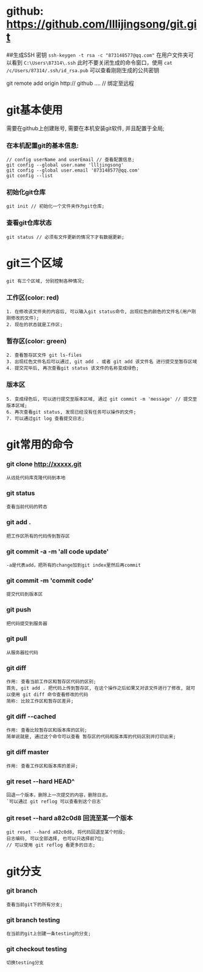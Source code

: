 # github: https://github.com/lllijingsong/git.git
##生成SSH 密钥
`ssh-keygen -t rsa -c "873148577@qq.com"` 
在用户文件夹可以看到 `C:\Users\87314\.ssh`
此时不要关闭生成的命令窗口，使用
`cat /c/Users/87314/.ssh/id_rsa.pub` 可以查看刚刚生成的公共密钥

 git remote add origin http:// github .... // 绑定至远程

# git基本使用
 需要在github上创建账号, 需要在本机安装git软件, 并且配置于全局;

### 在本机配置git的基本信息:

    // config userName and userEmail // 查看配置信息;
    git config --global user.name 'llljingsong'
    git config --global user.email '873148577@qq.com'
    git config --list


### 初始化git仓库

    git init // 初始化一个文件夹作为git仓库;

### 查看git仓库状态

    git status // 必须有文件更新的情况下才有数据更新;

# git三个区域
    git 有三个区域, 分别控制各种情况;

### 工作区(color: red)
    1. 在修改该文件夹的内容后, 可以输入git status命令, 出现红色的颜色的文件名(用户刚刚修改的文件);
    2. 现在的状态就是工作区;

### 暂存区(color: green)

    2. 查看暂存区文件 git ls-files
    3. 出现红色文件名后可以通过, git add . 或者 git add 该文件名 进行提交至暂存区域
    4. 提交完毕后, 再次查看git status 该文件的名称变成绿色;

### 版本区
    5. 变成绿色后, 可以进行提交至版本区域, 通过 git commit -m 'message' // 提交至版本区域;
    6. 再次查看git status, 发现已经没有任务可以操作的文件;
    7. 可以通过git log 查看提交日志;

# git常用的命令
### git clone http://xxxxx.git
    从远处代码库克隆代码到本地
### git status
    查看当前代码的转态
### git add .
    把工作区所有的代码传到暂存区
### git commit -a -m 'all code update' 
    -a是代表add，把所有的change加到git index里然后再commit

### git commit -m 'commit code'
    提交代码到版本区

### git push
    把代码提交到服务器

### git pull
    从服务器拉代码

### git diff
    作用: 查看当前工作区和暂存区代码的区别;
    首先, git add . 把代码上传到暂存区, 在这个操作之后如果又对该文件进行了修改, 就可以使用 git diff 命令查看修改的代码
    简称: 比较工作区和暂存区差异;

### git diff --cached
    作用: 查看比较暂存区和版本库的区别;
    简单说就是, 通过这个命令可以查看 暂存区的代码和版本库的代码区别并打印出来;

### git diff master
    作用: 查看工作区和版本库的差异;

###  git reset --hard HEAD^
	回退一个版本，删除上一次提交的内容，删除日志。
	`可以通过 git reflog 可以查看到这个日志`

### git reset --hard a82c0d8 回流至某一个版本
    git reset --hard a82c0d8, 将代码回退至某个时段;
    日志编码, 可以全部选择, 也可以只选择前7位;
    // 可以使用 git reflog 看更多的日志;

# git分支

### git branch
    查看当前git下的所有分支;

### git branch testing
    在当前的git上创建一条testing的分支;

### git checkout testing
    切换testing分支